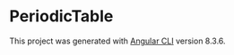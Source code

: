 
# PeriodicTable

  

This project was generated with [Angular CLI](https://github.com/angular/angular-cli) version 8.3.6.